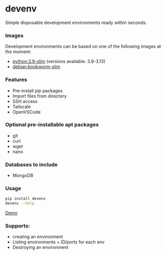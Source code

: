 # devenv
Simple disposable development environments ready within seconds.

### Images
Development environments can be based on one of the following images at the moment:
- [python:3.9-slim](https://hub.docker.com/_/python) (versions available: 3.9-3.13)
- [debian:bookworm-slim](https://hub.docker.com/_/debian)

### Features
- Pre-install pip packages
- Import files from directory
- SSH access
- Tailscale
- OpenVSCode

### Optional pre-installable apt packages
- git
- curl
- wget
- nano

### Databases to include
- MongoDB

### Usage
```bash
pip install devenv
devenv --help
```

[Demo](demo.mp4)

### Supports:
- creating an environment
- Listing environments + ID/ports for each env
- Destroying an environment
